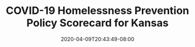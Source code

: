 ---
title: "COVID-19 Homelessness Prevention Policy Scorecard for Kansas"
date: 2020-04-09T20:43:49-08:00
layout: single
type: covid-policy-rankings
state_abbrev: ks # use state abbreviation.
state_title: Kansas
photoCredit:
hasSubnav: true
socialDescription: COVID-19 Homelessness Prevention Policy Scorecard for Kansas
description: See how Kansas ranks in our nationwide scorecard of homelessness prevention policies in response to COVID-19.
url: /covid-policy-rankings/ks
aliases:
    - /covid-policy-rankings/ks
    - /covid-policy-rankings/kansas
    - /es/covid-policy-rankings/ks
    - /es/covid-policy-rankings/kansas
---